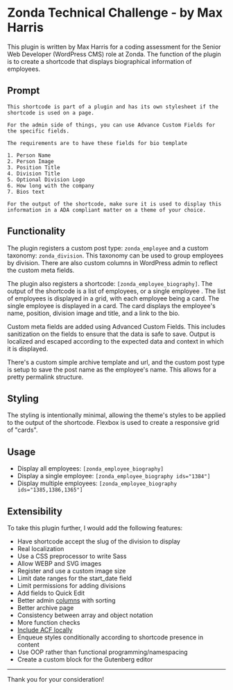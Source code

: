 # Zonda Technical Challenge - by Max Harris

This plugin is written by Max Harris for a coding assessment for the Senior Web Developer (WordPress CMS) role at Zonda. The function of the plugin is to create a shortcode that displays biographical information of employees.

## Prompt

```
This shortcode is part of a plugin and has its own stylesheet if the shortcode is used on a page.

For the admin side of things, you can use Advance Custom Fields for the specific fields.

The requirements are to have these fields for bio template

1. Person Name
2. Person Image
3. Position Title
4. Division Title
5. Optional Division Logo
6. How long with the company
7. Bios text

For the output of the shortcode, make sure it is used to display this information in a ADA compliant matter on a theme of your choice.
```

## Functionality

The plugin registers a custom post type: `zonda_employee` and a custom taxonomy: `zonda_division`. This taxonomy can be used to group employees by division. There are also custom columns in WordPress admin to reflect the custom meta fields.

The plugin also registers a shortcode: `[zonda_employee_biography]`. The output of the shortcode is a list of employees, or a single employee . The list of employees is displayed in a grid, with each employee being a card. The single employee is displayed in a card. The card displays the employee's name, position, division image and title, and a link to the bio.

Custom meta fields are added using Advanced Custom Fields. This includes sanitization on the fields to ensure that the data is safe to save. Output is localized and escaped according to the expected data and context in which it is displayed.

There's a custom simple archive template and url, and the custom post type is setup to save the post name as the employee's name. This allows for a pretty permalink structure.

## Styling

The styling is intentionally minimal, allowing the theme's styles to be applied to the output of the shortcode. Flexbox is used to create a responsive grid of "cards".

## Usage

- Display all employees: `[zonda_employee_biography]`
- Display a single employee: `[zonda_employee_biography ids="1384"]`
- Display multiple employees: `[zonda_employee_biography ids="1385,1386,1365"]`

## Extensibility

To take this plugin further, I would add the following features:

- Have shortcode accept the slug of the division to display
- Real localization
- Use a CSS preprocessor to write Sass
- Allow WEBP and SVG images
- Register and use a custom image size
- Limit date ranges for the start_date field
- Limit permissions for adding divisions
- Add fields to Quick Edit
- Better admin [columns](https://developer.wordpress.org/reference/hooks/manage_post_type_posts_columns/) with sorting
- Better archive page
- Consistency between array and object notation
- More function checks
- [Include ACF locally](https://www.advancedcustomfields.com/resources/including-acf-within-a-plugin-or-theme/)
- Enqueue styles conditionally according to shortcode presence in content
- Use OOP rather than functional programming/namespacing
- Create a custom block for the Gutenberg editor

---

Thank you for your consideration!
